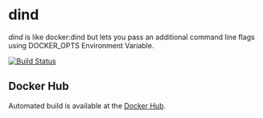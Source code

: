 # dind
_dind_ is like docker:dind but lets you pass an additional command line flags using DOCKER_OPTS Environment Variable.

[![Build Status](https://travis-ci.org/wikiwi/dind.svg?branch=travis)](https://travis-ci.org/wikiwi/dind)

## Docker Hub
Automated build is available at the [Docker Hub](https://hub.docker.com/r/wikiwi/dind).

